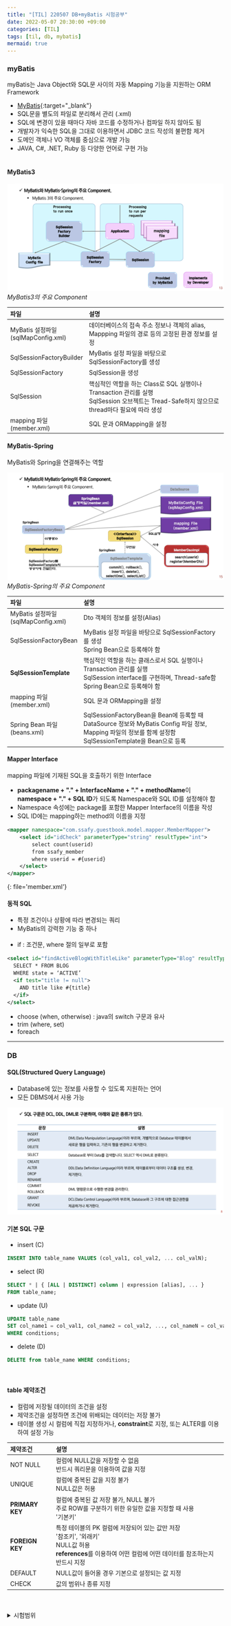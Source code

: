 ```yaml
---
title: "[TIL] 220507 DB+myBatis 시험공부"
date: 2022-05-07 20:30:00 +09:00
categories: [TIL]
tags: [til, db, mybatis]
mermaid: true
---
```


### myBatis

myBatis는 Java Object와 SQL문 사이의 자동 Mapping 기능을 지원하는 ORM Framework

- [MyBatis](https://blog.mybatis.org/){:target="\_blank"}
- SQL문을 별도의 파일로 분리해서 관리 (.xml)
- SQL에 변경이 있을 때마다 자바 코드를 수정하거나 컴파일 하지 않아도 됨
- 개발자가 익숙한 SQL을 그대로 이용하면서 JDBC 코드 작성의 불편함 제거
- 도메인 객체나 VO 객체를 중심으로 개발 가능
- JAVA, C#, .NET, Ruby 등 다양한 언어로 구현 가능
  <br><br>

#### MyBatis3

![MyBatis3](/assets/img/2022-05-07/mybatis_13.png)
_MyBatis3의 주요 Component_

| 파일                                    | 설명                                                                                                                                             |
| :-------------------------------------- | :----------------------------------------------------------------------------------------------------------------------------------------------- |
| MyBatis 설정파일 <br>(sqlMapConfig.xml) | 데이터베이스의 접속 주소 정보나 객체의 alias, Mappping 파일의 경로 등의 고정된 환경 정보를 설정                                                  |
| SqlSessionFactoryBuilder                | MyBatis 설정 파일을 바탕으로 SqlSessionFactory를 생성                                                                                            |
| SqlSessionFactory                       | SqlSession을 생성                                                                                                                                |
| SqlSession                              | 핵심적인 역할을 하는 Class로 SQL 실행이나 Transaction 관리를 실행 <br> SqlSession 오브젝트는 Tread-Safe하지 않으므로 thread마다 필요에 따라 생성 |
| mapping 파일 <br> (member.xml)          | SQL 문과 ORMapping을 설정                                                                                                                        |

#### MyBatis-Spring

MyBatis와 Spring을 연결해주는 역할

![MyBatis-Spring](/assets/img/2022-05-07/mybatis_15.png)
_MyBatis-Spring의 주요 Component_

| 파일                                                      | 설명                                                                                                                                                           |
| :-------------------------------------------------------- | :------------------------------------------------------------------------------------------------------------------------------------------------------------- |
| MyBatis 설정파일 <br>(sqlMapConfig.xml)                   | Dto 객체의 정보를 설정(Alias)                                                                                                                                  |
| SqlSessionFactoryBean                                     | MyBatis 설정 파일을 바탕으로 SqlSessionFactory를 생성 <br> Spring Bean으로 등록해야 함                                                                         |
| <span style="font-weight: bold">SqlSessionTemplate</span> | 핵심적인 역할을 하는 클래스로서 SQL 실행이나 Transaction 관리를 실행 <br> SqlSession interface를 구현하며, Thread-safe함 <br> Spring Bean으로 등록해야 함      |
| mapping 파일 <br> (member.xml)                            | SQL 문과 ORMapping을 설정                                                                                                                                      |
| Spring Bean 파일 <br> (beans.xml)                         | SqlSessionFactoryBean을 Bean에 등록할 때 DataSource 정보와 MyBatis Config 파일 정보, Mapping 파일의 정보를 함께 설정함 <br> SqlSessionTemplate을 Bean으로 등록 |

#### Mapper Interface

mapping 파일에 기재된 SQL을 호출하기 위한 Interface

- **packagename + "." + InterfaceName + "." + methodName**이 **namespace + "." + SQL ID**가 되도록 Namespace와 SQL ID를 설정해야 함
- Namespace 속성에는 package를 포함한 Mapper Interface의 이름을 작성
- SQL ID에는 mapping하는 method의 이름을 지정

```xml
<mapper namespace="com.ssafy.guestbook.model.mapper.MemberMapper">
	<select id="idCheck" parameterType="string" resultType="int">
		select count(userid)
		from ssafy_member
		where userid = #{userid}
	</select>
</mapper>
```

{: file='member.xml'}
<br>

#### 동적 SQL

- 특정 조건이나 상황에 따라 변경되는 쿼리
- MyBatis의 강력한 기능 중 하나
  <br><br>
- if : 조건문, where 절의 일부로 포함

```xml
<select id="findActiveBlogWithTitleLike" parameterType="Blog" resultType="Blog">
  SELECT * FROM BLOG
  WHERE state = ‘ACTIVE’
  <if test="title != null">
    AND title like #{title}
  </if>
</select>
```

- choose (when, otherwise) : java의 switch 구문과 유사
- trim (where, set)
- foreach

---

### DB

#### SQL(Structured Query Language)

- Database에 있는 정보를 사용할 수 있도록 지원하는 언어
- 모든 DBMS에서 사용 가능

![MySQL](/assets/img/2022-05-07/dml_select_8.png)
<br>

#### 기본 SQL 구문

- insert (C)

```sql
INSERT INTO table_name VALUES (col_val1, col_val2, ... col_valN);
```

- select (R)

```sql
SELECT * | { [ALL | DISTINCT] column | expression [alias], ... }
FROM table_name;
```

- update (U)

```sql
UPDATE table_name
SET col_name1 = col_val1, col_name2 = col_val2, ..., col_nameN = col_valN
WHERE conditions;
```

- delete (D)

```sql
DELETE from table_name WHERE conditions;
```

<br>

#### table 제약조건

- 컬럼에 저장될 데이터의 조건을 설정
- 제약조건을 설정하면 조건에 위배되는 데이터는 저장 불가
- 테이블 생성 시 컬럼에 직접 지정하거나, **constraint**로 지정, 또는 ALTER를 이용하여 설정 가능

| 제약조건        | 설명                                                                                                                                                                     |
| :-------------- | :----------------------------------------------------------------------------------------------------------------------------------------------------------------------- |
| NOT NULL        | 컬럼에 NULL값을 저장할 수 없음 <br> 반드시 쿼리문을 이용하여 값을 지정                                                                                                   |
| UNIQUE          | 컬럼에 중복된 값을 지정 불가 <br> NULL값은 허용                                                                                                                          |
| **PRIMARY KEY** | 컬럼에 중복된 값 저장 불가, NULL 불가 <br> 주로 ROW를 구분하기 위한 유일한 값을 지정할 때 사용 <br> '기본키'                                                             |
| **FOREIGN KEY** | 특정 테이블의 PK 컬럼에 저장되어 있는 값만 저장 <br> '참조키', '외래키' <br> NULL값 허용 <br> **references**를 이용하여 어떤 컬럼에 어떤 데이터를 참조하는지 반드시 지정 |
| DEFAULT         | NULL값이 들어올 경우 기본으로 설정되는 값 지정                                                                                                                           |
| CHECK           | 값의 범위나 종류 지정                                                                                                                                                    |

<br>

<br>
<details>
<summary> 시험범위</summary>
<div markdown="1">
- myBatis
  - 객체와 메서드
  - 구성파일
  - 태그들과 태그 속성 (sql, selectKey 포함)
  - 동적쿼리 태그  
- 테이블 제약조건
  - PK, FK 설정이유: 데이터의 무결성
  - 제약사항 종류
- index 특징, view 특징, 사용법
- Select
  - 실행순서
  - 연산자 (like, in, not in, is null 등)
- join
  - 종류, 사용방법
- DDL
  - 종류와 활용
  - create table 테이블명 select ~ from ~
- 트랜잭션
- 그룹함수
</div>
</details>
